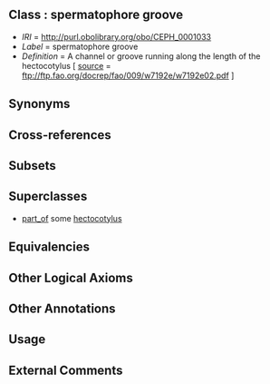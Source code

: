 
## Class : spermatophore groove

 * *IRI* = http://purl.obolibrary.org/obo/CEPH_0001033
 * *Label* = spermatophore groove
 * *Definition* = A channel or groove running along the length of the hectocotylus [ [source](../../ce/source.md) = ftp://ftp.fao.org/docrep/fao/009/w7192e/w7192e02.pdf ]

## Synonyms


## Cross-references


## Subsets


## Superclasses

 * [part_of](../../BFO/50/BFO_0000050.md) some [hectocotylus](../../CEPH/30/CEPH_0000130.md)

## Equivalencies


## Other Logical Axioms


## Other Annotations


## Usage


## External Comments

